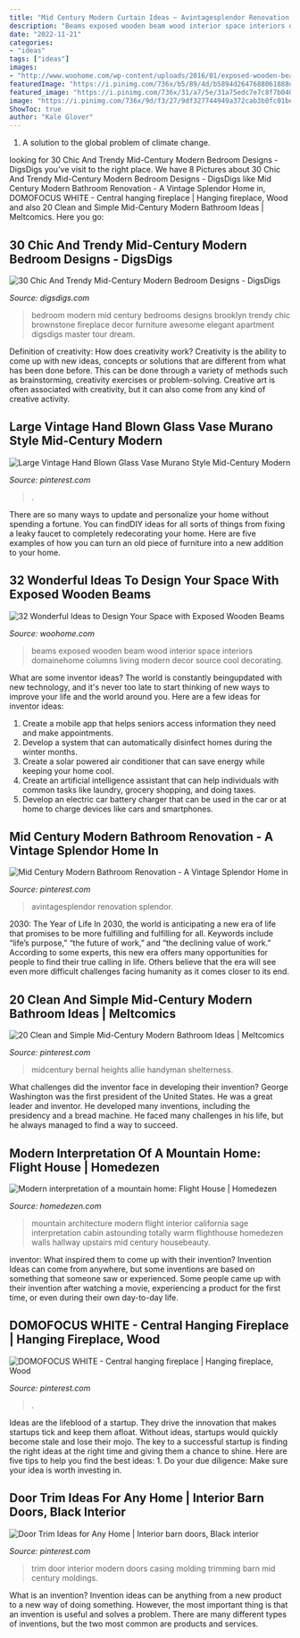 ```yaml
---
title: "Mid Century Modern Curtain Ideas ~ Avintagesplendor Renovation Splendor"
description: "Beams exposed wooden beam wood interior space interiors domainehome columns living modern decor source cool decorating"
date: "2022-11-21"
categories:
- "ideas"
tags: ["ideas"]
images:
- "http://www.woohome.com/wp-content/uploads/2016/01/exposed-wooden-beams-columns_27.jpg"
featuredImage: "https://i.pinimg.com/736x/b5/89/4d/b5894d2647688061888d684ab6240aa2.jpg"
featured_image: "https://i.pinimg.com/736x/31/a7/5e/31a75edc7e7c8f7b040b0865ccd993a1.jpg"
image: "https://i.pinimg.com/736x/9d/f3/27/9df327744949a372cab3b0fc01be5bc3.jpg"
ShowToc: true
author: "Kale Glover"
---
```



1. A solution to the global problem of climate change.

	

		
looking for 30 Chic And Trendy Mid-Century Modern Bedroom Designs - DigsDigs you've visit to the right place. We have 8 Pictures about 30 Chic And Trendy Mid-Century Modern Bedroom Designs - DigsDigs like Mid Century Modern Bathroom Renovation - A Vintage Splendor Home in, DOMOFOCUS WHITE - Central hanging fireplace | Hanging fireplace, Wood and also 20 Clean and Simple Mid-Century Modern Bathroom Ideas | Meltcomics. Here you go:
		
    
## 30 Chic And Trendy Mid-Century Modern Bedroom Designs - DigsDigs

<img loading=lazy src="http://www.digsdigs.com/photos/chic-and-trendy-mid-century-modern-bedroom-designs-9.jpg" onerror="this.onerror=null;this.src='https://tse3.mm.bing.net/th?id=OIP.wu2cF-9s66TjsZkaIGj9jQHaLH&amp;pid=15.1';" alt="30 Chic And Trendy Mid-Century Modern Bedroom Designs - DigsDigs">

_Source: digsdigs.com_

>bedroom modern mid century bedrooms designs brooklyn trendy chic brownstone fireplace decor furniture awesome elegant apartment digsdigs master tour dream. 

	

Definition of creativity: How does creativity work?
Creativity is the ability to come up with new ideas, concepts or solutions that are different from what has been done before. This can be done through a variety of methods such as brainstorming, creativity exercises or problem-solving. Creative art is often associated with creativity, but it can also come from any kind of creative activity.

    
## Large Vintage Hand Blown Glass Vase Murano Style Mid-Century Modern

<img loading=lazy src="https://i.pinimg.com/736x/e1/41/bd/e141bdb2dd80f4e29708b17a966aca2b.jpg" onerror="this.onerror=null;this.src='https://tse4.mm.bing.net/th?id=OIP.WUYK62_sEiLrErcyvzymEAHaJ4&amp;pid=15.1';" alt="Large Vintage Hand Blown Glass Vase Murano Style Mid-Century Modern">

_Source: pinterest.com_

>. 

	

There are so many ways to update and personalize your home without spending a fortune. You can findDIY ideas for all sorts of things from fixing a leaky faucet to completely redecorating your home. Here are five examples of how you can turn an old piece of furniture into a new addition to your home.

    
## 32 Wonderful Ideas To Design Your Space With Exposed Wooden Beams

<img loading=lazy src="http://www.woohome.com/wp-content/uploads/2016/01/exposed-wooden-beams-columns_27.jpg" onerror="this.onerror=null;this.src='https://tse1.mm.bing.net/th?id=OIP.dUbl1c-rXCPfd3KdMO8MlwHaLF&amp;pid=15.1';" alt="32 Wonderful Ideas to Design Your Space with Exposed Wooden Beams">

_Source: woohome.com_

>beams exposed wooden beam wood interior space interiors domainehome columns living modern decor source cool decorating. 

	

What are some inventor ideas?
The world is constantly beingupdated with new technology, and it's never too late to start thinking of new ways to improve your life and the world around you. Here are a few ideas for inventor ideas: 
1. Create a mobile app that helps seniors access information they need and make appointments. 
2. Develop a system that can automatically disinfect homes during the winter months. 
3. Create a solar powered air conditioner that can save energy while keeping your home cool. 
4. Create an artificial intelligence assistant that can help individuals with common tasks like laundry, grocery shopping, and doing taxes. 
5. Develop an electric car battery charger that can be used in the car or at home to charge devices like cars and smartphones.

    
## Mid Century Modern Bathroom Renovation - A Vintage Splendor Home In

<img loading=lazy src="https://i.pinimg.com/736x/9d/f3/27/9df327744949a372cab3b0fc01be5bc3.jpg" onerror="this.onerror=null;this.src='https://tse2.mm.bing.net/th?id=OIP.iuSzcrxqi4u8_g6Kwbp_3AHaLH&amp;pid=15.1';" alt="Mid Century Modern Bathroom Renovation - A Vintage Splendor Home in">

_Source: pinterest.com_

>avintagesplendor renovation splendor. 

	

2030: The Year of Life
In 2030, the world is anticipating a new era of life that promises to be more fulfilling and fulfilling for all. Keywords include “life’s purpose,” “the future of work,” and “the declining value of work.” According to some experts, this new era offers many opportunities for people to find their true calling in life. Others believe that the era will see even more difficult challenges facing humanity as it comes closer to its end.

    
## 20 Clean And Simple Mid-Century Modern Bathroom Ideas | Meltcomics

<img loading=lazy src="https://i.pinimg.com/736x/31/a7/5e/31a75edc7e7c8f7b040b0865ccd993a1.jpg" onerror="this.onerror=null;this.src='https://tse3.mm.bing.net/th?id=OIP.lW5g-8hsImgqofDSVqMB_AHaKc&amp;pid=15.1';" alt="20 Clean and Simple Mid-Century Modern Bathroom Ideas | Meltcomics">

_Source: pinterest.com_

>midcentury bernal heights allie handyman shelterness. 

	

What challenges did the inventor face in developing their invention?
George Washington was the first president of the United States. He was a great leader and inventor. He developed many inventions, including the presidency and a bread machine. He faced many challenges in his life, but he always managed to find a way to succeed.

    
## Modern Interpretation Of A Mountain Home: Flight House | Homedezen

<img loading=lazy src="http://www.homedezen.com/wp-content/uploads/2014/12/Modern-interpretation-of-a-mountain-home-Flight-House-14.jpg" onerror="this.onerror=null;this.src='https://tse4.mm.bing.net/th?id=OIP.k1kZT6YWZyz7bHHZW-SzKQHaFL&amp;pid=15.1';" alt="Modern interpretation of a mountain home: Flight House | Homedezen">

_Source: homedezen.com_

>mountain architecture modern flight interior california sage interpretation cabin astounding totally warm flighthouse homedezen walls hallway upstairs mid century housebeauty. 

	

inventor: What inspired them to come up with their invention?
Invention Ideas can come from anywhere, but some inventions are based on something that someone saw or experienced. Some people came up with their invention after watching a movie, experiencing a product for the first time, or even during their own day-to-day life.

    
## DOMOFOCUS WHITE - Central Hanging Fireplace | Hanging Fireplace, Wood

<img loading=lazy src="https://i.pinimg.com/736x/33/b9/97/33b997f8174b05b613b51391dcd37be2.jpg" onerror="this.onerror=null;this.src='https://tse1.mm.bing.net/th?id=OIP.Y6gkcdZF_2Cq3l1xvppl7wHaKm&amp;pid=15.1';" alt="DOMOFOCUS WHITE - Central hanging fireplace | Hanging fireplace, Wood">

_Source: pinterest.com_

>. 

	

Ideas are the lifeblood of a startup. They drive the innovation that makes startups tick and keep them afloat. Without ideas, startups would quickly become stale and lose their mojo. The key to a successful startup is finding the right ideas at the right time and giving them a chance to shine. Here are five tips to help you find the best ideas: 1. Do your due diligence: Make sure your idea is worth investing in.

    
## Door Trim Ideas For Any Home | Interior Barn Doors, Black Interior

<img loading=lazy src="https://i.pinimg.com/736x/b5/89/4d/b5894d2647688061888d684ab6240aa2.jpg" onerror="this.onerror=null;this.src='https://tse3.mm.bing.net/th?id=OIP.Wpx33Zohg70iMnS5BFNIhQHaLJ&amp;pid=15.1';" alt="Door Trim Ideas for Any Home | Interior barn doors, Black interior">

_Source: pinterest.com_

>trim door interior modern doors casing molding trimming barn mid century moldings. 

	

What is an invention?
Invention ideas can be anything from a new product to a new way of doing something. However, the most important thing is that an invention is useful and solves a problem. There are many different types of inventions, but the two most common are products and services.

